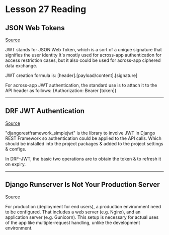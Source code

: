 # Lesson 27 Reading

## JSON Web Tokens

[Source](https://jwt.io/introduction/)

JWT stands for JSON Web Token, which is a sort of a unique signature that signifies the user identity It's mostly used for across-app authentication for access restriction cases, but it also could be used for across-app ciphered data exchange.

JWT creation formula is: [header].[payload/content].[signature]

For across-app JWT authentication, the standard use is to attach it to the API header as follows: {Authorization: Bearer [token]}

---

## DRF JWT Authentication

[Source](https://simpleisbetterthancomplex.com/tutorial/2018/12/19/how-to-use-jwt-authentication-with-django-rest-framework.html)

"djangorestframework_simplejwt" is the library to involve JWT in Django REST Framework so authentication could be applied to the API calls. Which should be installed into the project packages & added to the project settings & configs.

In DRF-JWT, the basic two operations are to obtain the token & to refresh it on expiry.

---

## Django Runserver Is Not Your Production Server

[Source](https://build.vsupalov.com/django-runserver-in-production/)

For production (deployment for end users), a production environment need to be configured. That includes a web server (e.g. Nginx), and an application server (e.g. Gunicorn). This setup is necessary for actual uses of the app like multiple-request handling, unlike the development environment.
